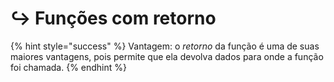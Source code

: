 # ↪ Funções com retorno

{% hint style="success" %}
Vantagem: o _retorno_ da função é uma de suas maiores vantagens, pois permite que ela devolva dados para onde a função foi chamada.
{% endhint %}

